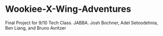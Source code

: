 Wookiee-X-Wing-Adventures
========================

Final Project for 9/10 Tech Class. JABBA. Josh Bochner, Adel Setoodehnia, Ben Liang, and Bruno Avritzer
